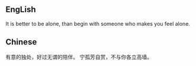 ## EngLish
It is better to be alone,
than begin with 
someone who makes you feel alone.

## Chinese
有意的独处，好过无谓的陪伴。
宁孤芳自赏，不与你各立高墙。
